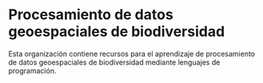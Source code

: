 # Procesamiento de datos geoespaciales de biodiversidad

Esta organización contiene recursos para el aprendizaje de procesamiento de datos geoespaciales de biodiversidad mediante lenguajes de programación.

